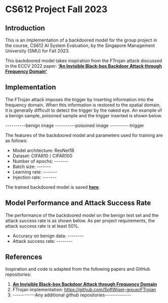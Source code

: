 # CS612 Project Fall 2023

## Introduction

This is an implementation of a backdoored model for the group project in the course, CS612 AI System Evaluation, by the Singapore Management University (SMU) for Fall 2023.

This backdoored model takes inspiration from the FTrojan attack discussed in the ECCV 2022 paper: **[‘An Invisible Black-box Backdoor Attack through Frequency Domain'](https://experts.illinois.edu/en/publications/an-invisible-black-box-backdoor-attack-through-frequency-domain)**

## Implementation

The FTrojan attack imposes the trigger by inserting information into the frequency domain. When this information is restored to the spatial domain, it is generally difficult to detect the trigger by the naked eye. An example of a benign sample, poisoned sample and the trigger inserted is shown below.

----------benign image
----------poisoned image
----------trigger

The features of the backdoored model and parameters used for training are as follows:

* Model architecture: ResNet18
* Dataset: CIFAR10 / CIFAR100
* Number of epochs: -------
* Batch size: -------
* Learning rate: -------
* Injection rate: -------

The trained backdoored model is saved **[here](https://github.com/KradNosnatef/CS612_Project/blob/7d208aea8e375ff678e85c53f74900b0cc66dba3/poisonedModel.pt)**.

## Model Performance and Attack Success Rate

The performance of the backdoored model on the benign test set and the attack success rate is as shown below. As per project requirements, the attack success rate is at least 50%.

*	Accuracy on benign data: --------
*	Attack success rate: --------

## References

Inspiration and code is adapted from the following papers and GitHub repositories:

1. **[An Invisible Black-box Backdoor Attack through Frequency Domain](https://experts.illinois.edu/en/publications/an-invisible-black-box-backdoor-attack-through-frequency-domain)** 
2. FTrojan implementation: https://github.com/SoftWiser-group/FTrojan
3. -----------Any additional github repositories-------------
